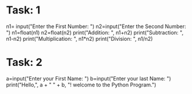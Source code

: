 # Task: 1

n1= input("Enter the First Number: ")
n2=input("Enter the Second Number: ")
n1=float(n1)
n2=float(n2)
print("Addition: ", n1+n2)
print("Subtraction: ", n1-n2)
print("Multiplication: ", n1*n2)
print("Division: ", n1/n2)

# Task: 2

a=input("Enter your First Name: ")
b=input("Enter your last Name: ")
print("Hello,", a + " " + b, "! welcome to the Python Program.")
